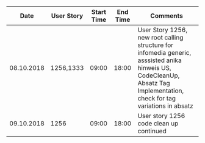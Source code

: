 Date          | User Story    | Start Time    | End Time      | Comments                                     |
------------- | ------------- | ------------- | ------------- | -------------                                |
08.10.2018    | 1256,1333          | 09:00         | 18:00         | User Story 1256, new root calling structure for infomedia generic, asssisted anika hinweis US, CodeCleanUp, Absatz Tag Implementation, check for tag variations in absatz |
09.10.2018    | 1256               | 09:00         | 18:00         | User story 1256 code clean up continued  |
